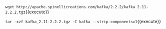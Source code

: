 
`wget http://apache.spinellicreations.com/kafka/2.2.2/kafka_2.11-2.2.2.tgz`{{execute}}


`tar -xzf kafka_2.11-2.2.2.tgz -C kafka --strip-components=1`{{execute}}
